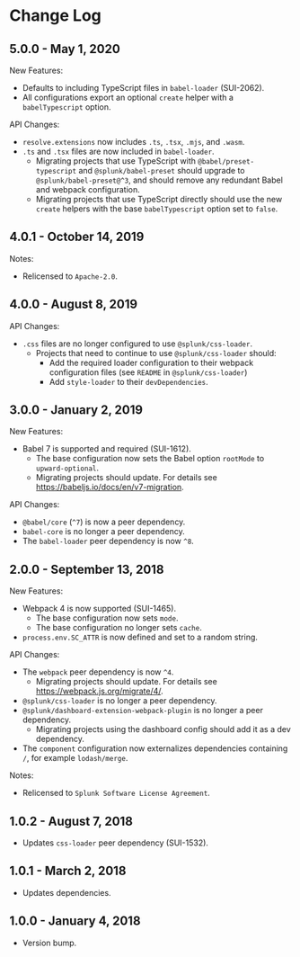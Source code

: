 Change Log
============

5.0.0 - May 1, 2020
----------
New Features:
* Defaults to including TypeScript files in `babel-loader` (SUI-2062).
* All configurations export an optional `create` helper with a `babelTypescript` option.

API Changes:
* `resolve.extensions` now includes `.ts`, `.tsx`, `.mjs`, and `.wasm`.
* `.ts` and `.tsx` files are now included in `babel-loader`.
  * Migrating projects that use TypeScript with `@babel/preset-typescript` and `@splunk/babel-preset` should
  upgrade to `@splunk/babel-preset@^3`, and should remove any redundant Babel and webpack configuration.
  * Migrating projects that use TypeScript directly should use the new `create` helpers with the base
  `babelTypescript` option set to `false`.

4.0.1 - October 14, 2019
----------
Notes:
* Relicensed to `Apache-2.0`.

4.0.0 - August 8, 2019
----------
API Changes:
* `.css` files are no longer configured to use `@splunk/css-loader`.
  * Projects that need to continue to use `@splunk/css-loader` should:
    * Add the required loader configuration to their webpack configuration files (see `README` in `@splunk/css-loader`)
    * Add `style-loader` to their `devDependencies`.

3.0.0 - January 2, 2019
----------
New Features:
* Babel 7 is supported and required (SUI-1612).
  * The base configuration now sets the Babel option `rootMode` to `upward-optional`.
  * Migrating projects should update. For details see https://babeljs.io/docs/en/v7-migration.

API Changes:
* `@babel/core` (`^7`) is now a peer dependency.
* `babel-core` is no longer a peer dependency.
* The `babel-loader` peer dependency is now `^8`.

2.0.0 - September 13, 2018
------------
New Features:
* Webpack 4 is now supported (SUI-1465).
    * The base configuration now sets `mode`.
    * The base configuration no longer sets `cache`.
* `process.env.SC_ATTR` is now defined and set to a random string.

API Changes:
* The `webpack` peer dependency is now `^4`.
  * Migrating projects should update. For details see https://webpack.js.org/migrate/4/.
* `@splunk/css-loader` is no longer a peer dependency.
* `@splunk/dashboard-extension-webpack-plugin` is no longer a peer dependency.
  * Migrating projects using the dashboard config should add it as a dev dependency.
* The `component` configuration now externalizes dependencies containing `/`, for example `lodash/merge`.

Notes:
* Relicensed to `Splunk Software License Agreement`.

1.0.2 - August 7, 2018
----------
* Updates `css-loader` peer dependency (SUI-1532).

1.0.1 - March 2, 2018
----------
* Updates dependencies.

1.0.0 - January 4, 2018
----------
* Version bump.
